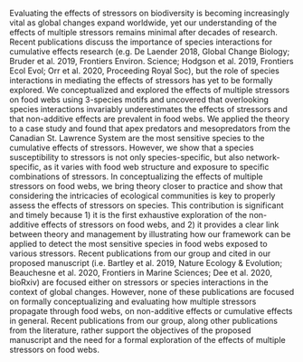 Evaluating the effects of stressors on biodiversity is becoming increasingly vital as global changes expand worldwide, yet our understanding of the effects of multiple stressors remains minimal after decades of research. Recent publications discuss the importance of species interactions for cumulative effects research (e.g. De Laender 2018, Global Change Biology; Bruder et al. 2019, Frontiers Environ. Science; Hodgson et al. 2019, Frontiers Ecol Evol; Orr et al. 2020, Proceeding Royal Soc), but the role of species interactions in mediating the effects of stressors has yet to be formally explored. We conceptualized and explored the effects of multiple stressors on food webs using 3-species motifs and uncovered that overlooking species interactions invariably underestimates the effects of stressors and that non-additive effects are prevalent in food webs. We applied the theory to a case study and found that apex predators and mesopredators from the Canadian St. Lawrence System are the most sensitive species to the cumulative effects of stressors. However, we show that a species susceptibility to stressors is not only species-specific, but also network-specific, as it varies with food web structure and exposure to specific combinations of stressors. In conceptualizing the effects of multiple stressors on food webs, we bring theory closer to practice and show that considering the intricacies of ecological communities is key to properly assess the effects of stressors on species. This contribution is significant and timely because 1) it is the first exhaustive exploration of the non-additive effects of stressors on food webs, and 2) it provides a clear link between theory and management by illustrating how our framework can be applied to detect the most sensitive species in food webs exposed to various stressors. Recent publications from our group and cited in our proposed manuscript (i.e. Bartley et al. 2019, Nature Ecology & Evolution; Beauchesne et al. 2020, Frontiers in Marine Sciences; Dee et al. 2020, bioRxiv) are focused either on stressors or species interactions in the context of global changes. However, none of these publications are focused on formally conceptualizing and evaluating how multiple stressors propagate through food webs, on non-additive effects or cumulative effects in general. Recent publications from our group, along other publications from the literature, rather support the objectives of the proposed manuscript and the need for a formal exploration of the effects of multiple stressors on food webs.

